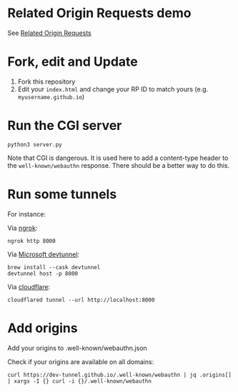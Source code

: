 # Related Origin Requests demo

See [Related Origin Requests](https://passkeys.dev/docs/advanced/related-origins/)

# Fork, edit and Update

1. Fork this repository
2. Edit your `index.html` and change your RP ID to match yours (e.g. `myusername.github.io`)

# Run the CGI server

    python3 server.py

Note that CGI is dangerous. It is used here to add a content-type header to the `well-known/webauthn` response.
There should be a better way to do this.

# Run some tunnels

For instance:

Via [ngrok](https://ngrok.com/):

    ngrok http 8000

Via [Microsoft devtunnel](https://learn.microsoft.com/nl-nl/azure/developer/dev-tunnels):

    brew install --cask devtunnel
    devtunnel host -p 8000

Via [cloudflare](https://developers.cloudflare.com/cloudflare-one/connections/connect-networks/do-more-with-tunnels/trycloudflare/):

    cloudflared tunnel --url http://localhost:8000

# Add origins

Add your origins to .well-known/webauthn.json

Check if your origins are available on all domains:

    curl https://dev-tunnel.github.io/.well-known/webauthn | jq .origins[] | xargs -I {} curl -i {}/.well-known/webauthn
